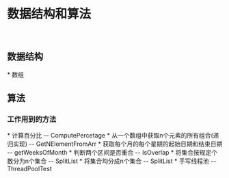 
# 数据结构和算法

<br>



<h2 id="数据结构">数据结构</h2>
   * 数组 


<br>


<h2 id="算法">算法</h2>

   <h3 id="工作用到的方法">工作用到的方法</h3>
   * 计算百分比 -- ComputePercetage  
   * 从一个数组中获取n个元素的所有组合(递归实现) -- GetNElementFromArr    
   * 获取每个月的每个星期的起始日期和结束日期 -- getWeeksOfMonth   
   * 判断两个区间是否重合 -- IsOverlap   
   * 将集合按规定个数分为n个集合 --  SplitList
   * 将集合均分成n个集合 -- SplitList
   * 手写线程池 -- ThreadPoolTest